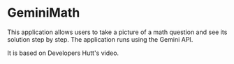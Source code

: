 # GeminiMath

This application allows users to take a picture of a math question and see its solution step by step.
The application runs using the Gemini API.

It is based on Developers Hutt's video.
